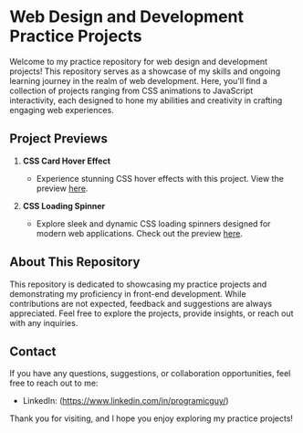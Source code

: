 # Web Design and Development Practice Projects

Welcome to my practice repository for web design and development projects! This repository serves as a showcase of my skills and ongoing learning journey in the realm of web development. Here, you'll find a collection of projects ranging from CSS animations to JavaScript interactivity, each designed to hone my abilities and creativity in crafting engaging web experiences.

## Project Previews

1. **CSS Card Hover Effect**
   - Experience stunning CSS hover effects with this project. View the preview [here](https://animated-card-hover-effects.netlify.app).

2. **CSS Loading Spinner**
   - Explore sleek and dynamic CSS loading spinners designed for modern web applications. Check out the preview [here](https://css-loading-spiner.netlify.app/).

## About This Repository

This repository is dedicated to showcasing my practice projects and demonstrating my proficiency in front-end development. While contributions are not expected, feedback and suggestions are always appreciated. Feel free to explore the projects, provide insights, or reach out with any inquiries.

## Contact

If you have any questions, suggestions, or collaboration opportunities, feel free to reach out to me:

- LinkedIn: (https://www.linkedin.com/in/programicguy/)

Thank you for visiting, and I hope you enjoy exploring my practice projects!

